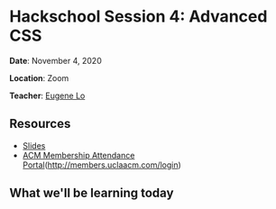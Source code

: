 # Hackschool Session 4: Advanced CSS

**Date**: November 4, 2020

**Location**: Zoom

**Teacher**: [Eugene Lo](https://github.com/euglo)

## Resources

- [Slides](https://docs.google.com/presentation/d/1i2n3sUXJCIcx33DxnykCrHaLLHNIM6OdozyEzDOY_LU/edit?usp=sharing)
- [ACM Membership Attendance Portal]()(http://members.uclaacm.com/login)

## What we'll be learning today

